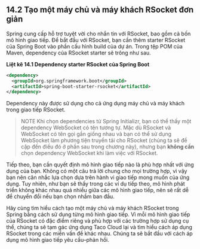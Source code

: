 ## 14.2 Tạo một máy chủ và máy khách RSocket đơn giản

Spring cung cấp hỗ trợ tuyệt vời cho nhắn tin với RSocket, bao gồm cả bốn mô hình giao tiếp. Để bắt đầu với RSocket, bạn cần thêm starter RSocket của Spring Boot vào phần cấu hình build của dự án. Trong tệp POM của Maven, dependency của RSocket starter sẽ trông như sau.

**Liệt kê 14.1 Dependency starter RSocket của Spring Boot**

```xml
<dependency>
  <groupId>org.springframework.boot</groupId>
  <artifactId>spring-boot-starter-rsocket</artifactId>
</dependency>
```

Dependency này được sử dụng cho cả ứng dụng máy chủ và máy khách trong giao tiếp RSocket.

>NOTE Khi chọn dependencies từ Spring Initializr, bạn có thể thấy một dependency WebSocket có tên tương tự. Mặc dù RSocket và WebSocket có tên gọi gần giống nhau và bạn có thể sử dụng WebSocket làm phương tiện truyền tải cho RSocket (chúng ta sẽ đề cập đến điều đó ở phần sau trong chương này), nhưng bạn **không cần** chọn dependency WebSocket khi làm việc với RSocket.

Tiếp theo, bạn cần quyết định mô hình giao tiếp nào là phù hợp nhất với ứng dụng của bạn. Không có một câu trả lời chung cho mọi trường hợp, vì vậy bạn nên cân nhắc lựa chọn dựa trên hành vi giao tiếp mong muốn của ứng dụng. Tuy nhiên, như bạn sẽ thấy trong các ví dụ tiếp theo, mô hình phát triển không khác nhau quá nhiều giữa các mô hình giao tiếp, nên sẽ rất dễ để chuyển đổi nếu bạn chọn nhầm ban đầu.

Hãy cùng tìm hiểu cách tạo một máy chủ và máy khách RSocket trong Spring bằng cách sử dụng từng mô hình giao tiếp. Vì mỗi mô hình giao tiếp của RSocket có đặc điểm riêng và phù hợp với các trường hợp sử dụng cụ thể, chúng ta sẽ tạm gác ứng dụng Taco Cloud lại và tìm hiểu cách áp dụng RSocket trong các miền vấn đề khác nhau. Chúng ta sẽ bắt đầu với cách áp dụng mô hình giao tiếp yêu cầu–phản hồi.
